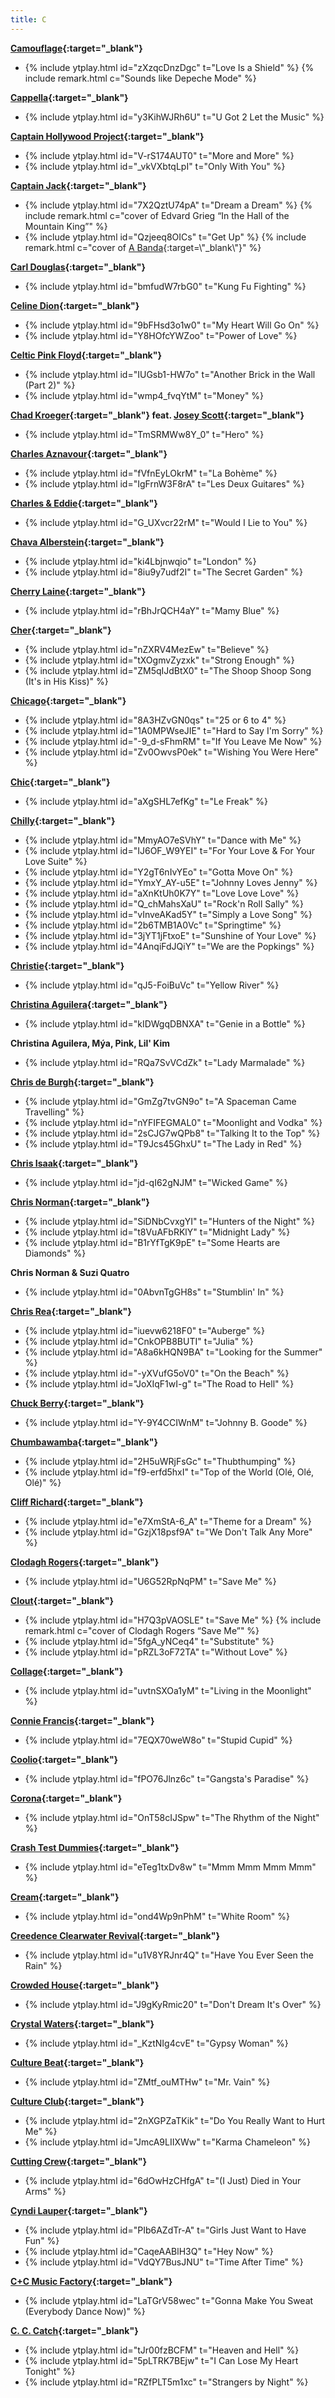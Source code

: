 ```yaml
---
title: C
---
```

**[Camouflage](https://en.wikipedia.org/wiki/Camouflage_(band)){:target="_blank"}**
- {% include ytplay.html id="zXzqcDnzDgc" t="Love Is a Shield" %} {% include remark.html c="Sounds like Depeche Mode" %}

**[Cappella](https://en.wikipedia.org/wiki/Cappella_(band)){:target="_blank"}**
- {% include ytplay.html id="y3KihWJRh6U" t="U Got 2 Let the Music" %}

**[Captain Hollywood Project](https://en.wikipedia.org/wiki/Captain_Hollywood_Project){:target="_blank"}**
- {% include ytplay.html id="V-rS174AUT0" t="More and More" %}
- {% include ytplay.html id="_vkVXbtqLpI" t="Only With You" %}

**[Captain Jack](https://en.wikipedia.org/wiki/Captain_Jack_(group)){:target="_blank"}**
- {% include ytplay.html id="7X2QztU74pA" t="Dream a Dream" %} {% include remark.html c="cover of Edvard Grieg “In the Hall of the Mountain King”" %}
- {% include ytplay.html id="Qzjeeq8OICs" t="Get Up" %} {% include remark.html c="cover of [A Banda](https://en.wikipedia.org/wiki/A_Banda_(Ah_Bahn-da)){:target=\"_blank\"}" %}

**[Carl Douglas](https://en.wikipedia.org/wiki/Carl_Douglas){:target="_blank"}**
- {% include ytplay.html id="bmfudW7rbG0" t="Kung Fu Fighting" %}

**[Celine Dion](https://en.wikipedia.org/wiki/Celine_Dion){:target="_blank"}**
- {% include ytplay.html id="9bFHsd3o1w0" t="My Heart Will Go On" %}
- {% include ytplay.html id="Y8HOfcYWZoo" t="Power of Love" %}

**[Celtic Pink Floyd](https://www.discogs.com/release/7874881-Celtic-Pink-Floyd-Celtic-Pink-Floyd-){:target="_blank"}**
- {% include ytplay.html id="IUGsb1-HW7o" t="Another Brick in the Wall (Part 2)" %}
- {% include ytplay.html id="wmp4_fvqYtM" t="Money" %}

**[Chad Kroeger](https://en.wikipedia.org/wiki/Chad_Kroeger){:target="_blank"} feat. [Josey Scott](https://en.wikipedia.org/wiki/Josey_Scott){:target="_blank"}**
- {% include ytplay.html id="TmSRMWw8Y_0" t="Hero" %}

**[Charles Aznavour](https://en.wikipedia.org/wiki/Charles_Aznavour){:target="_blank"}**
- {% include ytplay.html id="fVfnEyLOkrM" t="La Bohème" %}
- {% include ytplay.html id="IgFrnW3F8rA" t="Les Deux Guitares" %}

**[Charles & Eddie](https://en.wikipedia.org/wiki/Charles_&_Eddie){:target="_blank"}**
- {% include ytplay.html id="G_UXvcr22rM" t="Would I Lie to You" %}

**[Chava Alberstein](https://en.wikipedia.org/wiki/Chava_Alberstein){:target="_blank"}**
- {% include ytplay.html id="ki4Lbjnwqio" t="London" %}
- {% include ytplay.html id="8iu9y7udf2I" t="The Secret Garden" %}

**[Cherry Laine](https://en.wikipedia.org/wiki/Cherry_Laine){:target="_blank"}**
- {% include ytplay.html id="rBhJrQCH4aY" t="Mamy Blue" %}

**[Cher](https://en.wikipedia.org/wiki/Cher){:target="_blank"}**
- {% include ytplay.html id="nZXRV4MezEw" t="Believe" %}
- {% include ytplay.html id="tXOgmvZyzxk" t="Strong Enough" %}
- {% include ytplay.html id="ZM5qIJdBtX0" t="The Shoop Shoop Song (It's in His Kiss)" %}

**[Chicago](https://en.wikipedia.org/wiki/Chicago_(band)){:target="_blank"}**
- {% include ytplay.html id="8A3HZvGN0qs" t="25 or 6 to 4" %}
- {% include ytplay.html id="1A0MPWseJIE" t="Hard to Say I'm Sorry" %}
- {% include ytplay.html id="-9_d-sFhmRM" t="If You Leave Me Now" %}
- {% include ytplay.html id="Zv0OwvsP0ek" t="Wishing You Were Here" %}

**[Chic](https://en.wikipedia.org/wiki/Chic_(band)){:target="_blank"}**
- {% include ytplay.html id="aXgSHL7efKg" t="Le Freak" %}

**[Chilly](https://en.wikipedia.org/wiki/Chilly_(band)){:target="_blank"}**
- {% include ytplay.html id="MmyAO7eSVhY" t="Dance with Me" %}
- {% include ytplay.html id="IJ6OF_W9YEI" t="For Your Love & For Your Love Suite" %}
- {% include ytplay.html id="Y2gT6nIvYEo" t="Gotta Move On" %}
- {% include ytplay.html id="YmxY_AY-u5E" t="Johnny Loves Jenny" %}
- {% include ytplay.html id="aXnKtUh0K7Y" t="Love Love Love" %}
- {% include ytplay.html id="Q_chMahsXaU" t="Rock'n Roll Sally" %}
- {% include ytplay.html id="vInveAKad5Y" t="Simply a Love Song" %}
- {% include ytplay.html id="2b6TMB1A0Vc" t="Springtime" %}
- {% include ytplay.html id="3jYT1jFtxoE" t="Sunshine of Your Love" %}
- {% include ytplay.html id="4AnqiFdJQiY" t="We are the Popkings" %}

**[Christie](https://en.wikipedia.org/wiki/Christie_(band)){:target="_blank"}**
- {% include ytplay.html id="qJ5-FoiBuVc" t="Yellow River" %}

**[Christina Aguilera](https://en.wikipedia.org/wiki/Christina_Aguilera){:target="_blank"}**
- {% include ytplay.html id="kIDWgqDBNXA" t="Genie in a Bottle" %}

**Christina Aguilera, Mýa, Pink, Lil' Kim**
- {% include ytplay.html id="RQa7SvVCdZk" t="Lady Marmalade" %}

**[Chris de Burgh](https://en.wikipedia.org/wiki/Chris_De_Burgh){:target="_blank"}**
- {% include ytplay.html id="GmZg7tvGN9o" t="A Spaceman Came Travelling" %}
- {% include ytplay.html id="nYFIFEGMAL0" t="Moonlight and Vodka" %}
- {% include ytplay.html id="2sCJG7wQPb8" t="Talking It to the Top" %}
- {% include ytplay.html id="T9Jcs45GhxU" t="The Lady in Red" %}

**[Chris Isaak](https://en.wikipedia.org/wiki/Chris_Isaak){:target="_blank"}**
- {% include ytplay.html id="jd-qI62gNJM" t="Wicked Game" %}

**[Chris Norman](https://en.wikipedia.org/wiki/Chris_Norman){:target="_blank"}**
- {% include ytplay.html id="SiDNbCvxgYI" t="Hunters of the Night" %}
- {% include ytplay.html id="t8VuAFbRKlY" t="Midnight Lady" %}
- {% include ytplay.html id="B1rYfTgK9pE" t="Some Hearts are Diamonds" %}

**Chris Norman & Suzi Quatro**
- {% include ytplay.html id="0AbvnTgGH8s" t="Stumblin' In" %}

**[Chris Rea](https://en.wikipedia.org/wiki/Chris_Rea){:target="_blank"}**
- {% include ytplay.html id="iuevw6218F0" t="Auberge" %}
- {% include ytplay.html id="CnkOPB8BUTI" t="Julia" %}
- {% include ytplay.html id="A8a6kHQN9BA" t="Looking for the Summer" %}
- {% include ytplay.html id="-yXVufG5oV0" t="On the Beach" %}
- {% include ytplay.html id="JoXIqF1wI-g" t="The Road to Hell" %}

**[Chuck Berry](https://en.wikipedia.org/wiki/Chuck_Berry){:target="_blank"}**
- {% include ytplay.html id="Y-9Y4CCIWnM" t="Johnny B. Goode" %}

**[Chumbawamba](https://en.wikipedia.org/wiki/Chumbawamba){:target="_blank"}**
- {% include ytplay.html id="2H5uWRjFsGc" t="Thubthumping" %}
- {% include ytplay.html id="f9-erfd5hxI" t="Top of the World (Olé, Olé, Olé)" %}

**[Cliff Richard](https://en.wikipedia.org/wiki/Cliff_Richard){:target="_blank"}**
- {% include ytplay.html id="e7XmStA-6_A" t="Theme for a Dream" %}
- {% include ytplay.html id="GzjX18psf9A" t="We Don't Talk Any More" %}

**[Clodagh Rogers](https://en.wikipedia.org/wiki/Clodagh_Rogers){:target="_blank"}**
- {% include ytplay.html id="U6G52RpNqPM" t="Save Me" %}

**[Clout](https://en.wikipedia.org/wiki/Clout){:target="_blank"}**
- {% include ytplay.html id="H7Q3pVAOSLE" t="Save Me" %} {% include remark.html c="cover of Clodagh Rogers “Save Me”" %}
- {% include ytplay.html id="5fgA_yNCeq4" t="Substitute" %}
- {% include ytplay.html id="pRZL3oF72TA" t="Without Love" %}

**[Collage](https://pl.wikipedia.org/wiki/Collage_(zespół_muzyczny)){:target="_blank"}**
- {% include ytplay.html id="uvtnSXOa1yM" t="Living in the Moonlight" %}

**[Connie Francis](https://en.wikipedia.org/wiki/Connie_Francis){:target="_blank"}**
- {% include ytplay.html id="7EQX70weW8o" t="Stupid Cupid" %}

**[Coolio](https://en.wikipedia.org/wiki/Coolio){:target="_blank"}**
- {% include ytplay.html id="fPO76Jlnz6c" t="Gangsta's Paradise" %}

**[Corona](https://en.wikipedia.org/wiki/Corona_(band)){:target="_blank"}**
- {% include ytplay.html id="OnT58cIJSpw" t="The Rhythm of the Night" %}

**[Crash Test Dummies](https://en.wikipedia.org/wiki/Crash_Test_Dummies){:target="_blank"}**
- {% include ytplay.html id="eTeg1txDv8w" t="Mmm Mmm Mmm Mmm" %}

**[Cream](https://en.wikipedia.org/wiki/Cream_(band)){:target="_blank"}**
- {% include ytplay.html id="ond4Wp9nPhM" t="White Room" %}

**[Creedence Clearwater Revival](https://en.wikipedia.org/wiki/Creedence_Clearwater_Revival){:target="_blank"}**
- {% include ytplay.html id="u1V8YRJnr4Q" t="Have You Ever Seen the Rain" %}

**[Crowded House](https://en.wikipedia.org/wiki/Crowded_House){:target="_blank"}**
- {% include ytplay.html id="J9gKyRmic20" t="Don't Dream It's Over" %}

**[Crystal Waters](https://en.wikipedia.org/wiki/Crystal_Waters){:target="_blank"}**
- {% include ytplay.html id="_KztNIg4cvE" t="Gypsy Woman" %}

**[Culture Beat](https://en.wikipedia.org/wiki/Culture_Beat){:target="_blank"}**
- {% include ytplay.html id="ZMtf_ouMTHw" t="Mr. Vain" %}

**[Culture Club](https://en.wikipedia.org/wiki/Culture_Club){:target="_blank"}**
- {% include ytplay.html id="2nXGPZaTKik" t="Do You Really Want to Hurt Me" %}
- {% include ytplay.html id="JmcA9LIIXWw" t="Karma Chameleon" %}

**[Cutting Crew](https://en.wikipedia.org/wiki/Cutting_Crew){:target="_blank"}**
- {% include ytplay.html id="6dOwHzCHfgA" t="(I Just) Died in Your Arms" %}

**[Cyndi Lauper](https://en.wikipedia.org/wiki/Cyndi_Lauper){:target="_blank"}**
- {% include ytplay.html id="PIb6AZdTr-A" t="Girls Just Want to Have Fun" %}
- {% include ytplay.html id="CaqeAABlH3Q" t="Hey Now" %}
- {% include ytplay.html id="VdQY7BusJNU" t="Time After Time" %}

**[C+C Music Factory](https://en.wikipedia.org/wiki/C+C_Music_Factory){:target="_blank"}**
- {% include ytplay.html id="LaTGrV58wec" t="Gonna Make You Sweat (Everybody Dance Now)" %}

**[C. C. Catch](https://en.wikipedia.org/wiki/C.C.Catch){:target="_blank"}**
- {% include ytplay.html id="tJr00fzBCFM" t="Heaven and Hell" %}
- {% include ytplay.html id="5pLTRK7BEjw" t="I Can Lose My Heart Tonight" %}
- {% include ytplay.html id="RZfPLT5m1xc" t="Strangers by Night" %}
